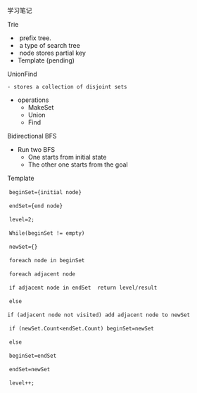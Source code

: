 学习笔记

Trie

- ​    prefix tree.
- ​    a type of search tree
- ​    node stores partial key
-   Template (pending)



UnionFind

	- stores a collection of disjoint sets
 - operations
   	- MakeSet
   	- Union
   	- Find

Bidirectional BFS 

- Run two BFS 
  - One starts from initial state
  - The other one starts from the goal

Template

​		`beginSet={initial node}`

​        `endSet={end node}`

​		`level=2;`

​		`While(beginSet != empty)`

​			`newSet={}`

​			 `foreach node in beginSet`               

​                        `foreach adjacent node`

​                                    `if adjacent node in endSet  return level/result`

​                                    `else`

​											`if (adjacent node not visited) add adjacent node to newSet`

​				`if (newSet.Count<endSet.Count) beginSet=newSet`

​				`else` 

​					 `beginSet=endSet`

​					`endSet=newSet`	

​     	 `level++;`